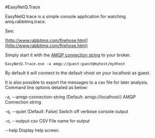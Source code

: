 ﻿#EasyNetQ.Trace

EasyNetQ trace is a simple console application for watching amq.rabbitmq.trace.

See:

[http://www.rabbitmq.com/firehose.html](http://www.rabbitmq.com/firehose.html)

Simply start it with the [AMQP connection string](http://www.rabbitmq.com/uri-spec.html) to your broker.

    EasyNetQ.Trace.exe -a amqp://guest:guest@myhost/myVhost

By default it will connect to the default vhost on your localhost as guest.

It is also possible to export the messages to a csv file for later analysis. Command line options detailed as below:

  -a, --amqp-connection-string    (Default: amqp://localhost/) AMQP Connection string.

  -q, --quiet                     (Default: False) Switch off verbose console output

  -o, --output-csv                CSV File name for output

  --help                          Display help screen.